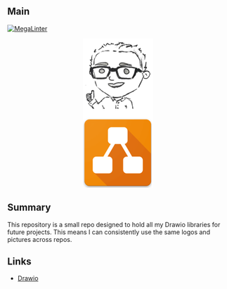 ## Main

[![MegaLinter](https://github.com/ScottGibb/Drawio-Libraries/actions/workflows/mega-linter.yaml/badge.svg)](https://github.com/ScottGibb/Drawio-Libraries/actions/workflows/mega-linter.yaml)

<!-- markdownlint-disable MD033 -->
<div align="center">
    <img src="docs\Languages-And-Tools.drawio.svg" alt="Languages and Tools">
</div>
<!-- markdownlint-enable MD033 -->

## Summary

This repository is a small repo designed to hold all my Drawio libraries for future projects. This means I can consistently use the same logos and pictures across repos.

## Links

- [Drawio](https://app.diagrams.net/)
